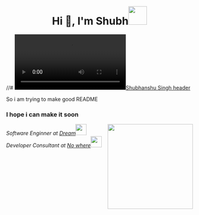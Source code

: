 <h1 align="center">Hi 👋, I'm Shubh<img src="https://media.giphy.com/media/mGcNjsfWAjY5AEZNw6/giphy.gif" width="50"></h1>

//# [![Shubhanshu Singh header](https://media.discordapp.net/attachments/878183252379193345/917474790980354078/GLITCH_20211002002038.mp4)](http://soshubh.xyz/)

<h1S>So i am trying to make good README</h1>
<h3>I hope i can make it soon</h3>


<img align='right' src="icon/GLITCH_20211002002038.mp4" width="230">
<p><em>Software Enginner at <a href="">Dream</a><img src="https://media.giphy.com/media/fYSnHlufseco8Fh93Z/giphy.gif" width="30"></br>Developer Consultant at <a href="">No where</a><img src="https://media.giphy.com/media/WUlplcMpOCEmTGBtBW/giphy.gif" width="30"> 
</em></p>
